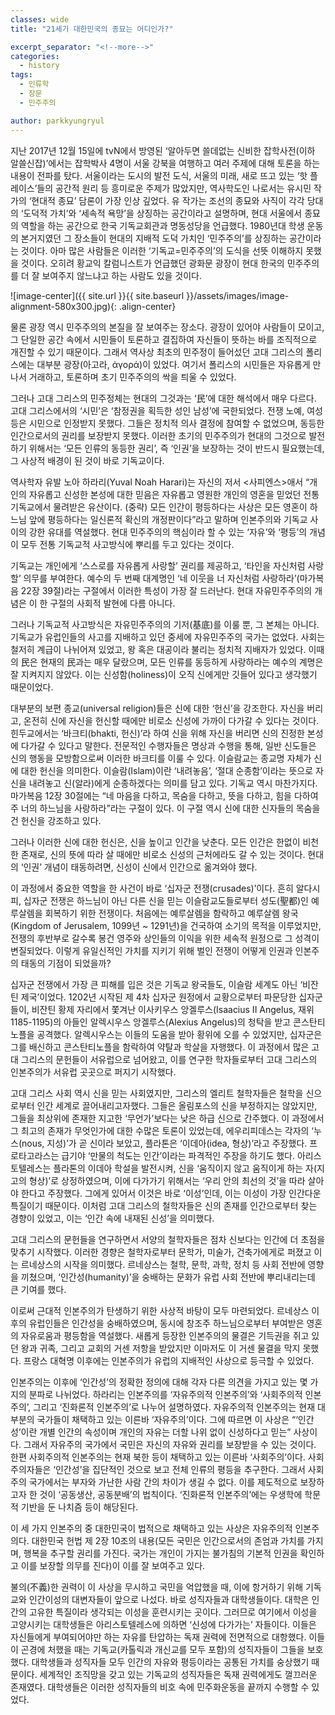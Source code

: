 ```yaml
---
classes: wide
title: "21세기 대한민국의 종묘는 어디인가?"

excerpt_separator: "<!--more-->"
categories:
  - history
tags:
  - 인류학
  - 장문
  - 민주주의

author: parkkyungryul
---
```


지난 2017년 12월 15일에 tvN에서 방영된 ‘알아두면 쓸데없는 신비한 잡학사전(이하 알쓸신잡)’에서는 잡학박사 4명이 서울 강북을 여행하고 여러 주제에 대해 토론을 하는 내용이 전파를 탔다. 서울이라는 도시의 발전 도식, 서울의 미래, 새로 뜨고 있는 ‘핫 플레이스’들의 공간적 원리 등 흥미로운 주제가 많았지만, 역사학도인 나로서는 유시민 작가의 ‘현대적 종묘’ 담론이 가장 인상 깊었다. 유 작가는 조선의 종묘와 사직이 각각 당대의 ‘도덕적 가치’와 ‘세속적 욕망’을 상징하는 공간이라고 설명하며, 현대 서울에서 종묘의 역할을 하는 공간으로 한국 기독교회관과 명동성당을 언급했다. 1980년대 학생 운동의 본거지였던 그 장소들이 현대의 지배적 도덕 가치인 ‘민주주의’를 상징하는 공간이라는 것이다. 아마 많은 사람들은 이러한 ‘기독교=민주주의’의 도식을 선뜻 이해하지 못했을 것이다. 오히려 황교익 칼럼니스트가 언급했던 광화문 광장이 현대 한국의 민주주의를 더 잘 보여주지 않느냐고 하는 사람도 있을 것이다. 

![image-center]({{ site.url }}{{ site.baseurl }}/assets/images/image-alignment-580x300.jpg){: .align-center}

물론 광장 역시 민주주의의 본질을 잘 보여주는 장소다. 광장이 있어야 사람들이 모이고, 그 단일한 공간 속에서 시민들이 토론하고 결집하여 자신들이 뜻하는 바를 조직적으로 개진할 수 있기 때문이다. 그래서 역사상 최초의 민주정이 들어섰던 고대 그리스의 폴리스에는 대부분 광장(아고라, ἀγορά)이 있었다. 여기서 폴리스의 시민들은 자유롭게 만나서 거래하고, 토론하며 초기 민주주의의 싹을 틔울 수 있었다. 

그러나 고대 그리스의 민주정체는 현대의 그것과는 ‘民’에 대한 해석에서 매우 다르다. 고대 그리스에서의 ‘시민’은 ‘참정권을 획득한 성인 남성’에 국한되었다. 전쟁 노예, 여성 등은 시민으로 인정받지 못했다. 그들은 정치적 의사 결정에 참여할 수 없었으며, 동등한 인간으로서의 권리를 보장받지 못했다. 이러한 초기의 민주주의가 현대의 그것으로 발전하기 위해서는 ‘모든 인류의 동등한 권리’, 즉 ‘인권’을 보장하는 것이 반드시 필요했는데, 그 사상적 배경이 된 것이 바로 기독교이다.

역사학자 유발 노아 하라리(Yuval Noah Harari)는 자신의 저서 <사피엔스>애서 “개인의 자유롭고 신성한 본성에 대한 믿음은 자유롭고 영원한 개인의 영혼을 믿었던 전통 기독교에서 물려받은 유산이다. (중략) 모든 인간이 평등하다는 사상은 모든 영혼이 하느님 앞에 평등하다는 일신론적 확신의 개정판이다”라고 말하며 인본주의와 기독교 사이의 강한 유대를 역설했다. 현대 민주주의의 핵심이라 할 수 있는 ‘자유’와 ‘평등’의 개념이 모두 전통 기독교적 사고방식에 뿌리를 두고 있다는 것이다. 

기독교는 개인에게 ‘스스로를 자유롭게 사랑할’ 권리를 제공하고, ‘타인을 자신처럼 사랑할’ 의무를 부여한다. 예수의 두 번째 대계명인 ‘네 이웃을 너 자신처럼 사랑하라’(마가복음 22장  39절)라는 구절에서 이러한 특성이 가장 잘 드러난다. 현대 자유민주주의의 개념은 이 한 구절의 사회적 발현에 다름 아니다.    

그러나 기독교적 사고방식은 자유민주주의의 기저(基底)를 이룰 뿐, 그 본체는 아니다. 기독교가 유럽인들의 사고를 지배하고 있던 중세에 자유민주주의 국가는 없었다. 사회는 철저히 계급이 나뉘어져 있었고, 왕 혹은 대공이라 불리는 정치적 지배자가 있었다. 이때의 民은 현재의 民과는 매우 달랐으며, 모든 인류를 동등하게 사랑하라는 예수의 계명은 잘 지켜지지 않았다. 이는 신성함(holiness)이 오직 신에게만 깃들어 있다고 생각했기 때문이었다. 

대부분의 보편 종교(universal religion)들은 신에 대한 ‘헌신’을 강조한다. 자신을 버리고, 온전히 신에 자신을 헌신할 때에만 비로소 신성에 가까이 다가갈 수 있다는 것이다. 힌두교에서는 ‘바크티(bhakti, 헌신)’라 하여 신을 위해 자신을 버리면 신의 진정한 본성에 다가갈 수 있다고 말한다. 전문적인 수행자들은 명상과 수행을 통해, 일반 신도들은 신의 행동을 모방함으로써 이러한 바크티를 이룰 수 있다. 이슬람교는 종교명 자체가 신에 대한 헌신을 의미한다. 이슬람(Islam)이란 ‘내려놓음’, ‘절대 순종함’이라는 뜻으로 자신을 내려놓고 신(알라)에게 순종하겠다는 의미를 담고 있다. 기독교 역시 마찬가지다. 마가복음 12장 30절에는 “네 마음을 다하고, 목숨을 다하고, 뜻을 다하고, 힘을 다하여 주 너의 하느님을 사랑하라”라는 구절이 있다. 이 구절 역시 신에 대한 신자들의 목숨을 건 헌신을 강조하고 있다.  

그러나 이러한 신에 대한 헌신은, 신을 높이고 인간을 낮춘다. 모든 인간은 한없이 비천한 존재로, 신의 뜻에 따라 살 때에만 비로소 신성의 근처에라도 갈 수 있는 것이다. 현대의 ‘인권’ 개념이 태동하려면, 신성이 신에서 인간으로 옮겨와야 했다. 

이 과정에서 중요한 역할을 한 사건이 바로 ‘십자군 전쟁(crusades)’이다. 흔히 알다시피, 십자군 전쟁은 하느님이 아닌 다른 신을 믿는 이슬람교도들로부터 성도(聖都)인 예루살렘을 회복하기 위한 전쟁이다. 처음에는 예루살렘을 함락하고 예루살렘 왕국(Kingdom of Jerusalem, 1099년 ~ 1291년)을 건국하여 소기의 목적을 이루었지만, 전쟁의 후반부로 갈수록 봉건 영주와 상인들의 이익을 위한 세속적 원정으로 그 성격이 변질되었다. 이렇게 유일신적인 가치를 지키기 위해 벌인 전쟁이 어떻게 인권과 인본주의 태동의 기점이 되었을까? 

십자군 전쟁에서 가장 큰 피해를 입은 것은 기독교 왕국들도, 이슬람 세계도 아닌 ‘비잔틴 제국’이었다. 1202년 시작된 제 4차 십자군 원정에서 교황으로부터 파문당한 십자군들이, 비잔틴 황제 자리에서 쫓겨난 이사키우스 앙겔루스(Isaacius II Angelus, 재위 1185-1195)의 아들인 알렉시우스 앙겔루스(Alexius Angelus)의 청탁을 받고 콘스탄티노플을 공격했다. 알렉시우스는 이들의 도움을 받아 황위에 오를 수 있었지만, 십자군은 그를 배신하고 콘스탄티노플을 함락하여 약탈과 학살을 자행했다. 이 과정에서 많은 고대 그리스의 문헌들이 서유럽으로 넘어왔고, 이를 연구한 학자들로부터 고대 그리스의 인본주의가 서유럽 곳곳으로 퍼지기 시작했다. 

고대 그리스 사회 역시 신을 믿는 사회였지만, 그리스의 엘리트 철학자들은 철학을 신으로부터 인간 세계로 끌어내리고자했다. 그들은 올림포스의 신을 부정하지는 않았지만, 그들을 최상위에 존재한 지고한 ‘무언가’보다는 낮은 하급 신으로 간주했다. 이 과정에서 그 최고의 존재가 무엇인가에 대한 수많은 토론이 있었는데, 에우리피데스는 각자의 ‘누스(nous, 지성)’가 곧 신이라 보았고, 플라톤은 ‘이데아(idea, 형상)’라고 주장했다. 프로타고라스는 급기야 ‘만물의 척도는 인간’이라는 파격적인 주장을 하기도 했다. 아리스토텔레스는 플라톤의 이데아 학설을 발전시켜, 신을 ‘움직이지 않고 움직이게 하는 자(지고의 형상)’로 상정하였으며, 이에 다가가기 위해서는 ‘우리 안의 최선의 것’을 따라 살아야 한다고 주장했다. 그에게 있어서 이것은 바로 ‘이성’인데, 이는 이성이 가장 인간다운 특질이기 때문이다. 이처럼 고대 그리스의 철학자들은 신의 존재를 인간으로부터 찾는 경향이 있었고, 이는 ‘인간 속에 내재된 신성’을 의미했다.   

고대 그리스의 문헌들을 연구하면서 서양의 철학자들은 점차 신보다는 인간에 더 초점을 맞추기 시작했다. 이러한 경향은 철학자로부터 문학가, 미술가, 건축가에게로 퍼졌고 이는 르네상스의 시작을 의미했다. 르네상스는 철학, 문학, 과학, 정치 등 사회 전반에 영향을 끼쳤으며, ‘인간성(humanity)’을 숭배하는 문화가 유럽 사회 전반에 뿌리내리는데 큰 기여를 했다.

이로써 근대적 인본주의가 탄생하기 위한 사상적 바탕이 모두 마련되었다. 르네상스 이후의 유럽인들은 인간성을 숭배하였으며, 동시에 창조주 하느님으로부터 부여받은 영혼의 자유로움과 평등함을 역설했다. 새롭게 등장한 인본주의의 물결은 기득권을 쥐고 있던 왕과 귀족, 그리고 교회의 거센 저항을 받았지만 이마저도 이 거센 물결을 막지 못했다. 프랑스 대혁명 이후에는 인본주의가 유럽의 지배적인 사상으로 등극할 수 있었다. 

인본주의는 이후에 ‘인간성’의 정확한 정의에 대해 각자 다른 의견을 가지고 있는 몇 가지의 분파로 나뉘었다. 하라리는 인본주의를 ‘자유주의적 인본주의’와 ‘사회주의적 인본주의’, 그리고 ‘진화론적 인본주의’로 나누어 설명하였다. 자유주의적 인본주의는 현재 대부분의 국가들이 채택하고 있는 이른바 ‘자유주의’이다. 그에 따르면 이 사상은 “‘인간성’이란 개별 인간의 속성이며 개인의 자유는 더할 나위 없이 신성하다고 믿는” 사상이다. 그래서 자유주의 국가에서 국민은 자신의 자유와 권리를 보장받을 수 있는 것이다. 한편 사회주의적 인본주의는 현재 북한 등이 채택하고 있는 이른바 ‘사회주의’이다. 사회주의자들은 ‘인간성’을 집단적인 것으로 보고 전체 인류의 평등을 추구한다. 그래서 사회주의 국가에서는 부자와 가난한 사람 간의 차이가 생길 수 없다. 이를 제도적으로 보장하고자 한 것이 ‘공동생산, 공동분배’의 법칙이다. ‘진화론적 인본주의’에는 우생학에 학문적 기반을 둔 나치즘 등이 해당된다.

이 세 가지 인본주의 중 대한민국이 법적으로 채택하고 있는 사상은 자유주의적 인본주의다. 대한민국 헌법 제 2장 10조의 내용(모든 국민은 인간으로서의 존엄과 가치를 가지며, 행복을 추구할 권리를 가진다. 국가는 개인이 가지는 불가침의 기본적 인권을 확인하고 이를 보장할 의무를 진다)이 이를 잘 보여주고 있다. 

불의(不義)한 권력이 이 사상을 무시하고 국민을 억압했을 때, 이에 항거하기 위해 기독교와 인간이성의 대변자들이 앞으로 나섰다. 바로 성직자들과 대학생들이다. 대학은 인간의 고유한 특질이라 생각되는 이성을 훈련시키는 곳이다. 그러므로 여기에서 이성을 고양시키는 대학생들은 아리스토텔레스에 의하면 ‘신성에 다가가는’ 자들이다. 이들은 자신들에게 부여되어야만 하는 자유를 탄압하는 독재 권력에 전면적으로 대항했다. 이들이 곤경에 처했을 때는 기독교(카톨릭과 개신교를 모두 포함)의 성직자들이 그들을 보호했다. 대학생들과 성직자들 모두 인간의 자유와 평등이라는 공통된 가치를 숭상했기 때문이다. 세계적인 조직망을 갖고 있는 기독교의 성직자들은 독재 권력에게도 껄끄러운 존재였다. 대학생들은 이러한 성직자들의 비호 속에 민주화운동을 끝까지 수행할 수 있었다.   

